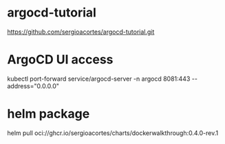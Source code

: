 # argocd-tutorial


https://github.com/sergioacortes/argocd-tutorial.git

# ArgoCD UI access
kubectl port-forward service/argocd-server -n argocd 8081:443 --address="0.0.0.0"


# helm package
helm pull oci://ghcr.io/sergioacortes/charts/dockerwalkthrough:0.4.0-rev.1